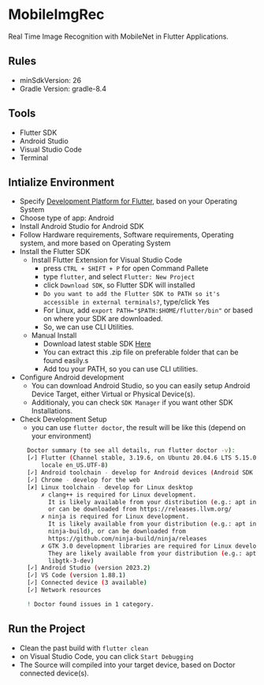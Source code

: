 # MobileImgRec

Real Time Image Recognition with MobileNet in Flutter Applications.

## Rules
- minSdkVersion: 26
- Gradle Version: gradle-8.4

## Tools
- Flutter SDK
- Android Studio
- Visual Studio Code
- Terminal

## Intialize Environment
- Specify [Development Platform for Flutter](https://docs.flutter.dev/get-started/install), based on your Operating System
- Choose type of app: Android
- Install Android Studio for Android SDK
- Follow Hardware requirements, Software requirements, Operating system, and more based on Operating System
- Install the Flutter SDK
  - Install Flutter Extension for Visual Studio Code
    - press `CTRL + SHIFT + P` for open Command Pallete
    - type `flutter`, and select `Flutter: New Project`
    - click `Download SDK`, so Flutter SDK will installed
    - `Do you want to add the Flutter SDK to PATH so it's accessible in external terminals?`, type/click Yes
    - For Linux, add `export PATH="$PATH:$HOME/flutter/bin"` or based on where your SDK are downloaded.
    - So, we can use CLI Utilities.
  - Manual Install
    - Download latest stable SDK [Here](https://storage.googleapis.com/flutter_infra_release/releases/stable/windows/flutter_windows_3.19.6-stable.zip)
    - You can extract this .zip file on preferable folder that can be found easily.s
    - Add tou your PATH, so you can use CLI utilities.
- Configure Android development
  - You can download Android Studio, so you can easily setup Android Device Target, either Virtual or Physical Device(s).
  - Additionaly, you can check `SDK Manager` if you want other SDK Installations.
- Check Development Setup
  - you can use `flutter doctor`, the result will be like this (depend on your environment)
  ```bash
    Doctor summary (to see all details, run flutter doctor -v):
    [✓] Flutter (Channel stable, 3.19.6, on Ubuntu 20.04.6 LTS 5.15.0-105-generic,
        locale en_US.UTF-8)
    [✓] Android toolchain - develop for Android devices (Android SDK version 34.0.0)
    [✓] Chrome - develop for the web
    [✗] Linux toolchain - develop for Linux desktop
        ✗ clang++ is required for Linux development.
          It is likely available from your distribution (e.g.: apt install clang),
          or can be downloaded from https://releases.llvm.org/
        ✗ ninja is required for Linux development.
          It is likely available from your distribution (e.g.: apt install
          ninja-build), or can be downloaded from
          https://github.com/ninja-build/ninja/releases
        ✗ GTK 3.0 development libraries are required for Linux development.
          They are likely available from your distribution (e.g.: apt install
          libgtk-3-dev)
    [✓] Android Studio (version 2023.2)
    [✓] VS Code (version 1.88.1)
    [✓] Connected device (3 available)
    [✓] Network resources

    ! Doctor found issues in 1 category.
  ```

## Run the Project
- Clean the past build with `flutter clean`
- on Visual Studio Code, you can click `Start Debugging`
- The Source will compiled into your target device, based on Doctor connected device(s).